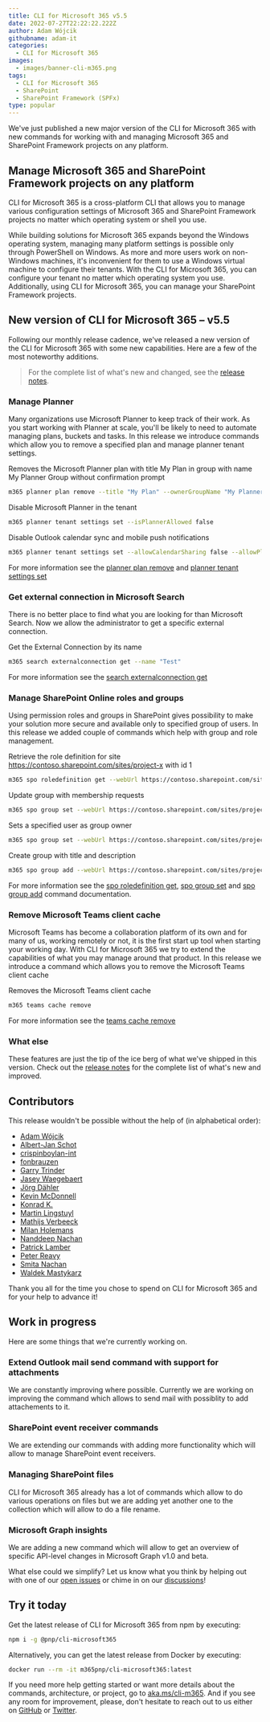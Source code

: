 ```yaml
---
title: CLI for Microsoft 365 v5.5
date: 2022-07-27T22:22:22.222Z
author: Adam Wójcik
githubname: adam-it
categories:
  - CLI for Microsoft 365
images:
  - images/banner-cli-m365.png
tags:
  - CLI for Microsoft 365
  - SharePoint
  - SharePoint Framework (SPFx)
type: popular
---
```


We've just published a new major version of the CLI for Microsoft 365 with new commands for working with and managing Microsoft 365 and SharePoint Framework projects on any platform.

## Manage Microsoft 365 and SharePoint Framework projects on any platform

CLI for Microsoft 365 is a cross-platform CLI that allows you to manage various configuration settings of Microsoft 365 and SharePoint Framework projects no matter which operating system or shell you use.

While building solutions for Microsoft 365 expands beyond the Windows operating system, managing many platform settings is possible only through PowerShell on Windows. As more and more users work on non-Windows machines, it's inconvenient for them to use a Windows virtual machine to configure their tenants. With the CLI for Microsoft 365, you can configure your tenant no matter which operating system you use. Additionally, using CLI for Microsoft 365, you can manage your SharePoint Framework projects.

## New version of CLI for Microsoft 365 – v5.5

Following our monthly release cadence, we've released a new version of the CLI for Microsoft 365 with some new capabilities. Here are a few of the most noteworthy additions.

> For the complete list of what's new and changed, see the [release notes](https://pnp.github.io/cli-microsoft365/about/release-notes/#v550).

### Manage Planner

Many organizations use Microsoft Planner to keep track of their work. As you start working with Planner at scale, you'll be likely to need to automate managing plans, buckets and tasks. In this release we introduce commands which allow you to remove a specified plan and manage planner tenant settings.

Removes the Microsoft Planner plan with title My Plan in group with name My Planner Group without confirmation prompt

```sh
m365 planner plan remove --title "My Plan" --ownerGroupName "My Planner Group" --confirm
```

Disable Microsoft Planner in the tenant

```sh
m365 planner tenant settings set --isPlannerAllowed false
```

Disable Outlook calendar sync and mobile push notifications

```sh
m365 planner tenant settings set --allowCalendarSharing false --allowPlannerMobilePushNotifications false
```

For more information see the [planner plan remove](https://pnp.github.io/cli-microsoft365/cmd/planner/plan/plan-remove/) and [planner tenant settings set](https://pnp.github.io/cli-microsoft365/cmd/planner/tenant/tenant-settings-set/) 

### Get external connection in Microsoft Search

There is no better place to find what you are looking for than Microsoft Search. Now we allow the administrator to get a specific external connection.

Get the External Connection by its name

```sh
m365 search externalconnection get --name "Test"
```

For more information see the [search externalconnection get](https://pnp.github.io/cli-microsoft365/cmd/search/externalconnection/externalconnection-get/)

### Manage SharePoint Online roles and groups

Using permission roles and groups in SharePoint gives possibility to make your solution more secure and available only to specified group of users. In this release we added couple of commands which help with group and role management.

Retrieve the role definition for site https://contoso.sharepoint.com/sites/project-x with id 1

```sh
m365 spo roledefinition get --webUrl https://contoso.sharepoint.com/sites/project-x --id 1
```

Update group with membership requests

```sh
m365 spo group set --webUrl https://contoso.sharepoint.com/sites/project-x --title "Project leaders" --allowRequestToJoinLeave true --requestToJoinLeaveEmailSetting john.doe@contoso.com
```

Sets a specified user as group owner

```sh
m365 spo group set --webUrl https://contoso.sharepoint.com/sites/project-x --id 18 --ownerEmail john.doe@contoso.com
```

Create group with title and description

```sh
m365 spo group add --webUrl https://contoso.sharepoint.com/sites/project-x --name "Project leaders" --description "This group contains all project leaders"
```

For more information see the [spo roledefinition get](https://pnp.github.io/cli-microsoft365/cmd/spo/roledefinition/roledefinition-get/), [spo group set](https://pnp.github.io/cli-microsoft365/cmd/spo/group/group-set/) and [spo group add](https://pnp.github.io/cli-microsoft365/cmd/spo/group/group-add/) command documentation.

### Remove Microsoft Teams client cache

Microsoft Teams has become a collaboration platform of its own and for many of us, working remotely or not, it is the first start up tool when starting your working day. With CLI for Microsoft 365 we try to extend the capabilities of what you may manage around that product. In this release we introduce a command which allows you to remove the Microsoft Teams client cache

Removes the Microsoft Teams client cache

```sh
m365 teams cache remove
```

For more information see the [teams cache remove](https://pnp.github.io/cli-microsoft365/cmd/teams/cache/cache-remove/)

### What else

These features are just the tip of the ice berg of what we've shipped in this version. Check out the [release notes](https://pnp.github.io/cli-microsoft365/about/release-notes/#v550) for the complete list of what's new and improved.

## Contributors

This release wouldn't be possible without the help of (in alphabetical order):

- [Adam Wójcik](https://github.com/Adam-it)
- [Albert-Jan Schot](https://github.com/appieschot)
- [crispinboylan-int](https://github.com/crispinboylan-int)
- [fonbrauzen](https://github.com/fonbrauzen)
- [Garry Trinder](https://github.com/garrytrinder)
- [Jasey Waegebaert](https://github.com/Jwaegebaert)
- [Jörg Dähler](https://github.com/jdaehler)
- [Kevin McDonnell](https://github.com/kevmcdonk)
- [Konrad K.](https://github.com/wilecoyotegenius)
- [Martin Lingstuyl](https://github.com/martinlingstuyl)
- [Mathijs Verbeeck](https://github.com/MathijsVerbeeck)
- [Milan Holemans](https://github.com/milanholemans)
- [Nanddeep Nachan](https://github.com/nanddeepn)
- [Patrick Lamber](https://github.com/plamber)
- [Peter Reavy](https://github.com/preavy)
- [Smita Nachan](https://github.com/SmitaNachan)
- [Waldek Mastykarz](https://github.com/waldekmastykarz)

Thank you all for the time you chose to spend on CLI for Microsoft 365 and for your help to advance it!

## Work in progress

Here are some things that we're currently working on.

### Extend Outlook mail send command with support for attachments

We are constantly improving where possible. Currently we are working on improving the command which allows to send mail with possiblity to add attachements to it.

### SharePoint event receiver commands

We are extending our commands with adding more functionality which will allow to manage SharePoint event receivers.

### Managing SharePoint files

CLI for Microsoft 365 already has a lot of commands which allow to do various operations on files but we are adding yet another one to the collection which will allow to do a file rename.

### Microsoft Graph insights

We are adding a new command which will allow to get an overview of specific API-level changes in Microsoft Graph v1.0 and beta.

What else could we simplify? Let us know what you think by helping out with one of our [open issues](https://github.com/pnp/cli-microsoft365/issues) or chime in on our [discussions](https://github.com/pnp/cli-microsoft365/discussions)!

## Try it today

Get the latest release of CLI for Microsoft 365 from npm by executing:

```bash
npm i -g @pnp/cli-microsoft365
```

Alternatively, you can get the latest release from Docker by executing:

```bash
docker run --rm -it m365pnp/cli-microsoft365:latest
```

If you need more help getting started or want more details about the commands, architecture, or project, go to [aka.ms/cli-m365](https://aka.ms/cli-m365). And if you see any room for improvement, please, don't hesitate to reach out to us either on [GitHub](https://github.com/pnp/cli-microsoft365/discussions) or [Twitter](https://twitter.com/climicrosoft365).
